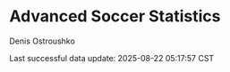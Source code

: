 # Advanced Soccer Statistics
Denis Ostroushko

<!-- gfm -->

Last successful data update: 2025-08-22 05:17:57 CST
